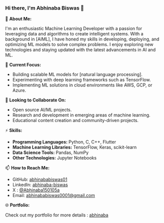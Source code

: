 ### Hi there, I'm Abhinaba Biswas 👋

🔭 **About Me:**

I'm an enthusiastic Machine Learning Developer with a passion for leveraging data and algorithms to create intelligent systems. With a background in [AIML], I have honed my skills in developing, deploying, and optimizing ML models to solve complex problems. I enjoy exploring new technologies and staying updated with the latest advancements in AI and ML.

🌱 **Current Focus:**

- Building scalable ML models for [natural language processing].
- Experimenting with deep learning frameworks such as TensorFlow.
- Implementing ML solutions in cloud environments like AWS, GCP, or Azure.

👯 **Looking to Collaborate On:**

- Open source AI/ML projects.
- Research and development in emerging areas of machine learning.
- Educational content creation and community-driven projects.

⚡ **Skills:**

- **Programming Languages:** Python, C, C++, Flutter
- **Machine Learning Libraries:** TensorFlow, Keras, scikit-learn
- **Data Science Tools:** Pandas, NumPy
- **Other Technologies:** Jupyter Notebooks

📫 **How to Reach Me:**

- GitHub: [abhinababiswas01](https://github.com/abhinababiswas01)
- LinkedIn: [abhinaba-biswas](https://www.linkedin.com/in/abhinaba-biswas/)
- X : [@Abhinaba150105a](https://x.com/Abhinaba150105a)
- Email: [abhinababiswas0001@gmail.com](mailto:abhinababiswas0001@gmail.com )

🌐 **Portfolio:**

Check out my portfolio for more details : [abhinaba](abhinaba.vercel.app)
